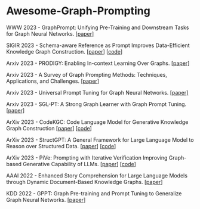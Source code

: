 # Awesome-Graph-Prompting

WWW 2023 - GraphPrompt: Unifying Pre-Training and Downstream Tasks for Graph Neural Networks.
[[paper]](https://dl.acm.org/doi/pdf/10.1145/3543507.3583386)

SIGIR 2023 - Schema-aware Reference as Prompt Improves Data-Efficient Knowledge Graph Construction. 
[[paper](https://arxiv.org/abs/2210.10709)]
[[code](https://github.com/zjunlp/RAP)]

Arxiv 2023 - PRODIGY: Enabling In-context Learning Over Graphs. 
[[paper]](https://arxiv.org/pdf/2305.12600.pdf)

Arxiv 2023 - A Survey of Graph Prompting Methods: Techniques, Applications, and Challenges.
[[paper]](https://arxiv.org/pdf/2303.07275.pdf)

Arxiv 2023 - Universal Prompt Tuning for Graph Neural Networks.
[[paper]](https://arxiv.org/pdf/2209.15240.pdf)

Arxiv 2023 - SGL-PT: A Strong Graph Learner with Graph Prompt Tuning.
[[paper]](https://arxiv.org/pdf/2302.12449.pdf)

ArXiv 2023 - CodeKGC: Code Language Model for Generative Knowledge Graph Construction 
[[paper](https://arxiv.org/abs/2304.09048)]
[[code](https://github.com/zjunlp/DeepKE/tree/main/example/llm/CodeKGC)]

ArXiv 2023 - StructGPT: A General Framework for Large Language Model to Reason over Structured Data. 
[[paper](https://arxiv.org/abs/2305.09645)]
[[code](https://github.com/RUCAIBox/StructGPT)]

ArXiv 2023 - PiVe: Prompting with Iterative Verification Improving Graph-based Generative Capability of LLMs. 
[[paper](https://arxiv.org/abs/2305.12392)]
[[code](https://github.com/Jiuzhouh/PiVe)]

AAAI 2022 - Enhanced Story Comprehension for Large Language Models through Dynamic Document-Based Knowledge Graphs. 
[[paper](https://ojs.aaai.org/index.php/AAAI/article/view/21286)]

KDD 2022 - GPPT: Graph Pre-training and Prompt Tuning to Generalize Graph Neural Networks.
[[paper]](https://dl.acm.org/doi/abs/10.1145/3534678.3539249)
